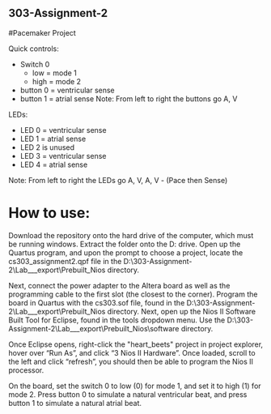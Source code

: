 ## 303-Assignment-2
#Pacemaker Project

Quick controls:
 - Switch 0 
    - low = mode 1
    - high = mode 2
 - button 0 = ventricular sense 
 - button 1 = atrial sense
 Note: From left to right the buttons go A, V
 
 LEDs:
  - LED 0 = ventricular sense
  - LED 1 = atrial sense
  - LED 2 is unused
  - LED 3 = ventricular sense
  - LED 4 = atrial sense
  
  Note: From left to right the LEDs go A, V, A, V - (Pace then Sense)

# How to use:

Download the repository onto the hard drive of the computer, which must be running windows. Extract the folder onto the D: drive.
Open up the Quartus program, and upon the prompt to choose a project, locate the cs303_assignment2.qpf file in the D:\303-Assignment-2\Lab___export\Prebuilt_Nios directory.

Next, connect the power adapter to the Altera board as well as the programming cable to the first slot (the closest to the corner). Program the board in Quartus with the cs303.sof file, found in the D:\303-Assignment-2\Lab___export\Prebuilt_Nios directory.
Next, open up the Nios II Software Built Tool for Eclipse, found in the tools dropdown menu. Use the D:\303-Assignment-2\Lab___export\Prebuilt_Nios\software directory.

Once Eclipse opens, right-click the "heart_beets" project in project explorer, hover over “Run As”, and click “3 Nios II Hardware”. Once loaded, scroll to the left and click “refresh”, you should then be able to program the Nios II processor. 

On the board, set the switch 0 to low (0) for mode 1, and set it to high (1) for mode 2.
Press button 0 to simulate a natural ventricular beat, and press button 1 to simulate a natural atrial beat.
